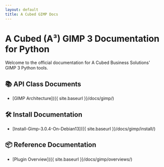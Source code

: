 ```yaml
---
layout: default
title: A Cubed GIMP Docs
---
```


# A Cubed (A³) GIMP 3 Documentation for Python

Welcome to the official documentation for A Cubed Business Solutions' GIMP 3 Python tools.

## 📚 API Class Documents
- [GIMP Architecture]({{ site.baseurl }}/docs/gimp/)

## 🛠 Install Documentation
- [Install-Gimp-3.0.4-On-Debian13]({{ site.baseurl }}/docs/gimp/install/)

## 📦 Reference Documentation
- [Plugin Overview]({{ site.baseurl }}/docs/gimp/overviews/)
